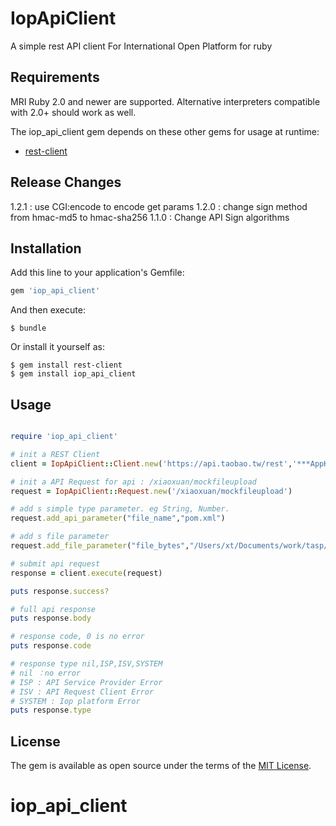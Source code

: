 # IopApiClient

A simple rest API client For International Open Platform for ruby


## Requirements

MRI Ruby 2.0 and newer are supported. Alternative interpreters compatible with
2.0+ should work as well.

The iop_api_client gem depends on these other gems for usage at runtime:

* [rest-client](http://rubygems.org/gems/rest-client)


## Release Changes

1.2.1 : use CGI:encode to encode get params
1.2.0 : change sign method from hmac-md5 to hmac-sha256
1.1.0 : Change API Sign algorithms


## Installation

Add this line to your application's Gemfile:


```ruby
gem 'iop_api_client'
```

And then execute:

    $ bundle

Or install it yourself as:

	$ gem install rest-client
    $ gem install iop_api_client

## Usage

```ruby

require 'iop_api_client'

# init a REST Client
client = IopApiClient::Client.new('https://api.taobao.tw/rest','***AppKey***','***SecretKey**')

# init a API Request for api : /xiaoxuan/mockfileupload
request = IopApiClient::Request.new('/xiaoxuan/mockfileupload')

# add s simple type parameter. eg String, Number.
request.add_api_parameter("file_name","pom.xml")

# add s file parameter
request.add_file_parameter("file_bytes","/Users/xt/Documents/work/tasp/tasp/pom.xml")

# submit api request
response = client.execute(request)

puts response.success?

# full api response
puts response.body

# response code, 0 is no error
puts response.code

# response type nil,ISP,ISV,SYSTEM
# nil ：no error
# ISP : API Service Provider Error
# ISV : API Request Client Error
# SYSTEM : Iop platform Error
puts response.type


```

## License

The gem is available as open source under the terms of the [MIT License](https://opensource.org/licenses/MIT).

# iop_api_client
